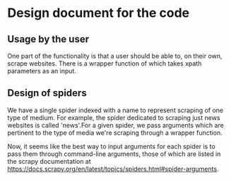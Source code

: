 # Design document for the code 

## Usage by the user
One part of the functionality is that a user should be able to, on their own, scrape websites. There is a wrapper function of which takes xpath parameters as an input. 

## Design of spiders 
We have a single spider indexed with a name to represent scraping of one type of medium. 
For example, the spider dedicated to scraping just news websites is called 'news'.For a given spider, we pass arguments which are pertinent to the type of media we're scraping through a wrapper function. 

Now, it seems like the best way to input arguments for each spider is to pass them through command-line arguments, 
those of which are listed in the scrapy documentation at https://docs.scrapy.org/en/latest/topics/spiders.html#spider-arguments. 

